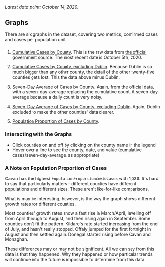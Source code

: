 _Latest data point: October 14, 2020._

## Graphs

There are six graphs in the dataset, covering two metrics, confirmed cases and cases per population unit.

### 
1. [Cumulative Cases by County](/covid_ireland/plots/confirmedcovidcases_cumulative.html). This is the raw data from [the official government source](https://covid19ireland-geohive.hub.arcgis.com/datasets/d9be85b30d7748b5b7c09450b8aede63_0). The most recent date is October 5th, 2020.

2. [Cumulative Cases by County, excluding Dublin](/covid_ireland/plots/confirmedcovidcases_cumulative_excluding_dublin.html). Because Dublin is so much bigger than any other county, the detail of the other twenty-five counties gets lost. This the data above minus Dublin.

3. [Seven-Day Average of Cases by County](/covid_ireland/plots/confirmedcovidcases_seven_day_average.html). Again, from the official data, with a seven-day-average replacing the cumulative count. A seven-day-average because a daily count is very noisy.

4. [Seven-Day Average of Cases by County, excluding Dublin](/covid_ireland/plots/confirmedcovidcases_seven_day_average_excluding_dublin.html). Again, Dublin excluded to make the other counties' data clearer.

5. [Population Proportion of Cases by County](/covid_ireland/plots/populationproportioncovidcases_cumulative.html).

### Interacting with the Graphs

* Click counties on and off by clicking on the county name in the legend
* Hover over a line to see the county, date, and value (cumulative cases/seven-day-average, as appropriate)

### A Note on Population Proportion of Cases

Cavan has the highest `PopulationProportionCovidCases` with 1,526. It's hard to say that particularly matters - different counties have different populations and different sizes. These aren't like-for-like comparisons.

What is may be interesting, however, is the way the graph shows different growth rates for different counties.

Most counties' growth rates show a fast rise in March/April, levelling off from April through to August, and then rising again in September. Some counties don't fit the pattern. Kildare's rate started increasing from the end of July, and hasn't really stopped. Offaly jumped for the first fortnight in August and then settled again. Donegal started rising before Cavan and Monaghan.

These differences may or may not be significant. All we can say from this data is that they happened. Why they happened or how particular trends will continue into the future is impossible to determine from this data.